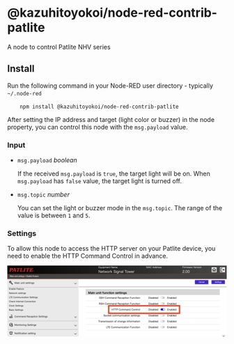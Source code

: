@kazuhitoyokoi/node-red-contrib-patlite
=====================

A node to control Patlite NHV series

## Install

Run the following command in your Node-RED user directory - typically `~/.node-red`

        npm install @kazuhitoyokoi/node-red-contrib-patlite

After setting the IP address and target (light color or buzzer) in the node property, you can control this node with the `msg.payload` value.

### Input
- `msg.payload` _boolean_

  If the received `msg.payload` is `true`, the target light will be on.
  When `msg.payload` has `false` value, the target light is turned off.

- `msg.topic` _number_

  You can set the light or buzzer mode in the `msg.topic`.
  The range of the value is between `1` and `5`.

### Settings
To allow this node to access the HTTP server on your Patlite device, you need to enable the HTTP Command Control in advance.

![](https://github.com/kazuhitoyokoi/node-red-contrib-patlite/blob/main/settings.png)
